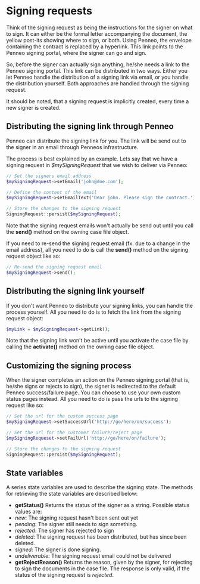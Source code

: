 # Signing requests
Think of the signing request as being the instructions for the signer on what to sign. It can either be the formal letter accompanying the document, the yellow post-its showing where to sign, or both. Using Penneo, the envelope containing the contract is replaced by a hyperlink. This link points to the Penneo signing portal, where the signer can go and sign.

So, before the signer can actually sign anything, he/she needs a link to the Penneo signing portal. This link can be distributed in two ways. Either you let Penneo handle the distribution of a signing link via email, or you handle the distribution yourself. Both approaches are handled through the signing request.

It should be noted, that a signing request is implicitly created, every time a new signer is created.

## Distributing the signing link through Penneo
Penneo can distribute the signing link for you. The link will be send out to the signer in an email through Penneos infrastructure.

The process is best explained by an example. Lets say that we have a signing request in _$mySigningRequest_ that we wish to deliver via Penneo:

```php
// Set the signers email address
$mySigningRequest->setEmail('john@doe.com');

// Define the content of the email
$mySigningRequest->setEmailText('Dear john. Please sign the contract.');

// Store the changes to the signing request
SigningRequest::persist($mySigningRequest);
```

Note that the signing request emails won't actually be send out until you call the __send()__ method on the owning case file object.

If you need to re-send the signing request email (fx. due to a change in the email address), all you need to do is call the __send()__ method on the signing request object like so:

```php
// Re-send the signing request email
$mySigningRequest->send();
```

## Distributing the signing link yourself
If you don't want Penneo to distribute your signing links, you can handle the process yourself. All you need to do is to fetch the link from the signing request object:

```php
$myLink = $mySigningRequest->getLink();
```

Note that the signing link won't be active until you activate the case file by calling the __activate()__ method on the owning case file object.

## Customizing the signing process
When the signer completes an action on the Penneo signing portal (that is, he/she signs or rejects to sign), the signer is redirected to the default Penneo success/failure page. You can choose to use your own custom status pages instead. All you need to do is pass the urls to the signing request like so:

```php
// Set the url for the custom success page
$mySigningRequest->setSuccessUrl('http://go/here/on/success');

// Set the url for the customer failure/reject page
$mySigningRequeset->setFailUrl('http://go/here/on/failure');

// Store the changes to the signing request
SigningRequest::persist($mySigningRequest);
```

## State variables
A series state variables are used to describe the signing state. The methods for retrieving the state variables are described below:

* __getStatus()__
Returns the status of the signer as a string. Possible status values are:
 * _new_: The signing request hasn't been sent out yet
 * _pending_: The signer still needs to sign something.
 * _rejected_: The signer has rejected to sign
 * _deleted_: The signing request has been distributed, but has since been deleted.
 * _signed_: The signer is done signing.
 * _undeliverable_: The signing request email could not be delivered
* __getRejectReason()__
Returns the reason, given by the signer, for rejecting to sign the documents in the case file. The response is only valid, if the status of the signing request is _rejected_.
